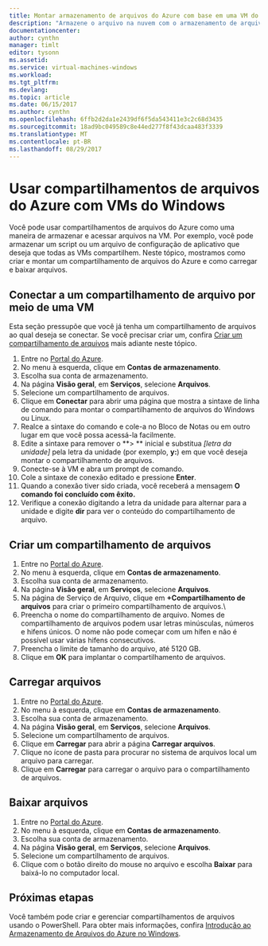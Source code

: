 ```yaml
---
title: Montar armazenamento de arquivos do Azure com base em uma VM do Windows Azure | Microsoft Docs
description: "Armazene o arquivo na nuvem com o armazenamento de arquivos do Azure e monte o compartilhamento de arquivos de nuvem de uma VM (máquina virtual) do Azure."
documentationcenter: 
author: cynthn
manager: timlt
editor: tysonn
ms.assetid: 
ms.service: virtual-machines-windows
ms.workload: 
ms.tgt_pltfrm: 
ms.devlang: 
ms.topic: article
ms.date: 06/15/2017
ms.author: cynthn
ms.openlocfilehash: 6ffb2d2da1e2439df6f5da543411e3c2c68d3435
ms.sourcegitcommit: 18ad9bc049589c8e44ed277f8f43dcaa483f3339
ms.translationtype: MT
ms.contentlocale: pt-BR
ms.lasthandoff: 08/29/2017
---
```

# <a name="use-azure-file-shares-with-windows-vms"></a>Usar compartilhamentos de arquivos do Azure com VMs do Windows 

Você pode usar compartilhamentos de arquivos do Azure como uma maneira de armazenar e acessar arquivos na VM. Por exemplo, você pode armazenar um script ou um arquivo de configuração de aplicativo que deseja que todas as VMs compartilhem. Neste tópico, mostramos como criar e montar um compartilhamento de arquivos do Azure e como carregar e baixar arquivos.

## <a name="connect-to-a-file-share-from-a-vm"></a>Conectar a um compartilhamento de arquivo por meio de uma VM

Esta seção pressupõe que você já tenha um compartilhamento de arquivos ao qual deseja se conectar. Se você precisar criar um, confira [Criar um compartilhamento de arquivos](#create-a-file-share) mais adiante neste tópico.

1. Entre no [Portal do Azure](https://portal.azure.com).
2. No menu à esquerda, clique em **Contas de armazenamento**.
3. Escolha sua conta de armazenamento.
4. Na página **Visão geral**, em **Serviços**, selecione **Arquivos**.
5. Selecione um compartilhamento de arquivos.
6. Clique em **Conectar** para abrir uma página que mostra a sintaxe de linha de comando para montar o compartilhamento de arquivos do Windows ou Linux.
7. Realce a sintaxe do comando e cole-a no Bloco de Notas ou em outro lugar em que você possa acessá-la facilmente. 
8. Edite a sintaxe para remover o **> ** inicial e substitua *[letra da unidade]* pela letra da unidade (por exemplo, **y:**) em que você deseja montar o compartilhamento de arquivos.
8. Conecte-se à VM e abra um prompt de comando.
9. Cole a sintaxe de conexão editado e pressione **Enter**.
10. Quando a conexão tiver sido criada, você receberá a mensagem **O comando foi concluído com êxito.**
11. Verifique a conexão digitando a letra da unidade para alternar para a unidade e digite **dir** para ver o conteúdo do compartilhamento de arquivo.



## <a name="create-a-file-share"></a>Criar um compartilhamento de arquivos 
1. Entre no [Portal do Azure](https://portal.azure.com).
2. No menu à esquerda, clique em **Contas de armazenamento**.
3. Escolha sua conta de armazenamento.
4. Na página **Visão geral**, em **Serviços**, selecione **Arquivos**.
5. Na página de Serviço de Arquivo, clique em **+Compartilhamento de arquivos** para criar o primeiro compartilhamento de arquivos.\
6. Preencha o nome do compartilhamento de arquivo. Nomes de compartilhamento de arquivos podem usar letras minúsculas, números e hifens únicos. O nome não pode começar com um hífen e não é possível usar várias hifens consecutivos. 
7. Preencha o limite de tamanho do arquivo, até 5120 GB.
8. Clique em **OK** para implantar o compartilhamento de arquivos.
   
## <a name="upload-files"></a>Carregar arquivos
1. Entre no [Portal do Azure](https://portal.azure.com).
2. No menu à esquerda, clique em **Contas de armazenamento**.
3. Escolha sua conta de armazenamento.
4. Na página **Visão geral**, em **Serviços**, selecione **Arquivos**.
5. Selecione um compartilhamento de arquivos.
6. Clique em **Carregar** para abrir a página **Carregar arquivos**.
7. Clique no ícone de pasta para procurar no sistema de arquivos local um arquivo para carregar.   
8. Clique em **Carregar** para carregar o arquivo para o compartilhamento de arquivos.

## <a name="download-files"></a>Baixar arquivos
1. Entre no [Portal do Azure](https://portal.azure.com).
2. No menu à esquerda, clique em **Contas de armazenamento**.
3. Escolha sua conta de armazenamento.
4. Na página **Visão geral**, em **Serviços**, selecione **Arquivos**.
5. Selecione um compartilhamento de arquivos.
6. Clique com o botão direito do mouse no arquivo e escolha **Baixar** para baixá-lo no computador local.
   

## <a name="next-steps"></a>Próximas etapas

Você também pode criar e gerenciar compartilhamentos de arquivos usando o PowerShell. Para obter mais informações, confira [Introdução ao Armazenamento de Arquivos do Azure no Windows](../../storage/files/storage-dotnet-how-to-use-files.md).
